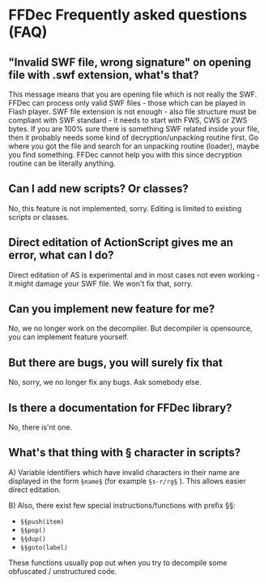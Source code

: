 # FFDec Frequently asked questions (FAQ)

## "Invalid SWF file, wrong signature" on opening file with .swf extension, what's that?
This message means that you are opening file which is not really the SWF. FFDec can process only valid SWF files - those which can be played in Flash player. SWF file extension is not enough - also file structure must be compliant
with SWF standard - it needs to start with FWS, CWS or ZWS bytes. If you are 100% sure there is something SWF related inside your file, then it probably needs some kind of
decryption/unpacking routine first. Go where you got the file and search for an unpacking routine (loader), maybe you find something. FFDec cannot help you with this since decryption
routine can be literally anything.

## Can I add new scripts? Or classes?
No, this feature is not implemented, sorry. Editing is limited to existing scripts or classes.

## Direct editation of ActionScript gives me an error, what can I do?
Direct editation of AS is experimental and in most cases not even working - it might damage your SWF file. We won't fix that, sorry.

## Can you implement new feature for me?
No, we no longer work on the decompiler. But decompiler is opensource, you can implement feature yourself.

## But there are bugs, you will surely fix that
No, sorry, we no longer fix any bugs. Ask somebody else.

## Is there a documentation for FFDec library?
No, there is'nt one.

## What's that thing with § character in scripts?
A) Variable identifiers which have invalid characters in their name are displayed in the form `§name§` (for example `§s-r/rg§` ).
This allows easier direct editation.

B) Also, there exist few special instructions/functions with prefix §§:
- `§§push(item)`
- `§§pop()`
- `§§dup()`
- `§§goto(label)`

These functions usually pop out when you try to decompile some obfuscated / unstructured code.
